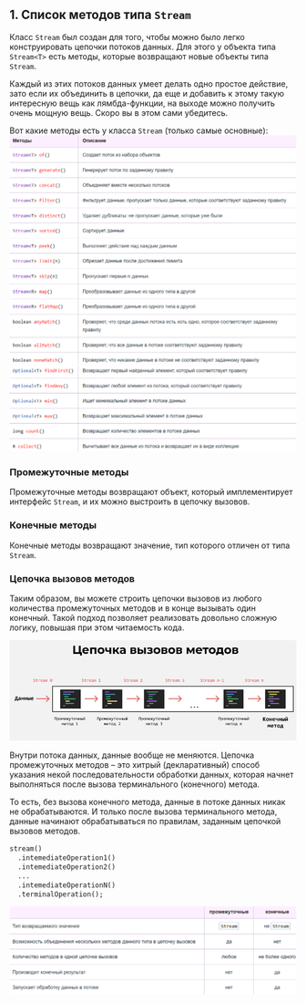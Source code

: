 ## 1. Список методов типа `Stream`

Класс `Stream` был создан для того, чтобы можно было легко конструировать цепочки потоков данных. Для этого у объекта типа `Stream<T>` есть методы, которые возвращают новые объекты типа `Stream`.

Каждый из этих потоков данных умеет делать одно простое действие, зато если их объединить в цепочки, да еще и добавить к этому такую интересную вещь как лямбда-функции, на выходе можно получить очень мощную вещь. Скоро вы в этом сами убедитесь.

Вот какие методы есть у класса `Stream` (только самые основные):
![Pasted image 20240219081123.png](..%2Fimg%2Flevel19%2FPasted%20image%2020240219081123.png)
![Pasted image 20240219081135.png](..%2Fimg%2Flevel19%2FPasted%20image%2020240219081135.png)

### Промежуточные методы

Промежуточные методы возвращают объект, который имплементирует интерфейс `Stream`, и их можно выстроить в цепочку вызовов.

### Конечные методы

Конечные методы возвращают значение, тип которого отличен от типа `Stream`.

### Цепочка вызовов методов

Таким образом, вы можете строить цепочки вызовов из любого количества промежуточных методов и в конце вызывать один конечный. Такой подход позволяет реализовать довольно сложную логику, повышая при этом читаемость кода.

![Pasted image 20240219081229.png](..%2Fimg%2Flevel19%2FPasted%20image%2020240219081229.png)

Внутри потока данных, данные вообще не меняются. Цепочка промежуточных методов – это хитрый (декларативный) способ указания некой последовательности обработки данных, которая начнет выполняться после вызова терминального (конечного) метода.

То есть, без вызова конечного метода, данные в потоке данных никак не обрабатываются. И только после вызова терминального метода, данные начинают обрабатываться по правилам, заданным цепочкой вызовов методов.

```
stream()
  .intemediateOperation1()
  .intemediateOperation2()
  ...
  .intemediateOperationN()
  .terminalOperation();
```

![Pasted image 20240219081329.png](..%2Fimg%2Flevel19%2FPasted%20image%2020240219081329.png)